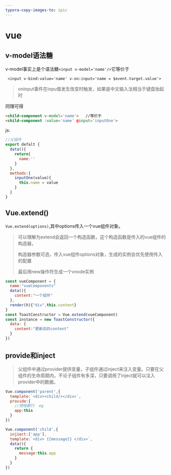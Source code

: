 ```yaml
---
typora-copy-images-to: ipic
---
```


# vue

## v-model语法糖

v-model事实上是个语法糖`<input v-model='name'/>`它等价于

` <input v-bind:value='name' v-on:input='name = $event.target.value'>`

> oninput事件在inpu值发生改变时触发，如果是中文输入法相当于键盘抬起时

同理可得

```html
<child-component v-model='name'>   //等价于 
<child-component :value='name' @input='inputOne'> 
```

js:

```javascript
//父组件
export defalt {
  data(){
    return{
      name:''
    }
  },
  methods:{
    inputOne(value){
      this.name = value
    }
  }
}

```



## Vue.extend()

`Vue.extend(options)`,其中options传入一个vue组件对象。

>  可以理解为extend会返回一个构造函数，这个构造函数是传入的vue组件的构造器，
>
>  构造器参数可选，传入vue组件options对象，生成的实例会优先使用传入的配置
>
>  最后用new操作符生成一个vnode实例



```javascript
const vueComponent = {
  name:"vueComponents"
  data(){
    content:"一个组件"
  },
  render(h){"div",this.content}
}
const ToastConstructor = Vue.extend(vueComponent)
const instance = new ToastConstructor({
  data: {
    content:"更新后的content"
  }
})
```



## **provide和inject**

> 父组件中通过provider提供变量，子组件通过inject来注入变量。只要在父组件的生命周期内，不论子组件有多深，只要调用了inject就可以注入provider中的数据。

```javascript
Vue.component('parent',{
  template:`<div><child/></div>`,
  provide:{
    //想啥都行  eg
    app:this
  }
})

Vue.component('child',{
  injiect:['app'],
  template:`<div> {{message}} </div>`,
  data(){
    return {
      message:this.app
    }
  }
})
```